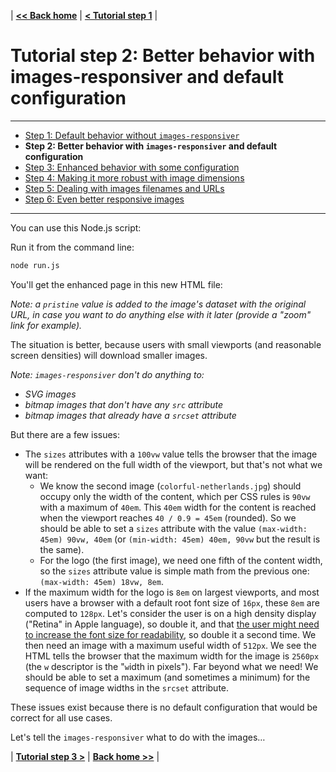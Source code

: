 | **[<< Back home](/images-responsiver/#documentation)** | **[< Tutorial step 1](/images-responsiver/tutorial-01-without-images-responsiver.html)** |

# Tutorial step 2: Better behavior with images-responsiver and default configuration

----

- [Step 1: Default behavior without `images-responsiver`](https://nhoizey.github.io/images-responsiver/tutorial-01-without-images-responsiver.html)
- **Step 2: Better behavior with `images-responsiver` and default configuration**
- [Step 3: Enhanced behavior with some configuration](https://nhoizey.github.io/images-responsiver/tutorial-03-images-responsiver-simple-configuration.html)
- [Step 4: Making it more robust with image dimensions](https://nhoizey.github.io/images-responsiver/tutorial-04-images-dimensions.html)
- [Step 5: Dealing with images filenames and URLs](https://nhoizey.github.io/images-responsiver/tutorial-05-images-urls.html)
- [Step 6: Even better responsive images](https://nhoizey.github.io/images-responsiver/tutorial-06-even-better-responsive-images.html)

----

You can use this Node.js script:

<script src="https://gist-it.appspot.com/github/nhoizey/images-responsiver/raw/master/docs/examples/02-images-responsiver-default/run.js?footer=minimal"></script>

Run it from the command line:

```bash
node run.js
```

You'll get the enhanced page in this new HTML file:

<script src="https://gist-it.appspot.com/github/nhoizey/images-responsiver/raw/master/docs/examples/02-images-responsiver-default/page-enhanced.html?footer=minimal"></script>

_Note: a `pristine` value is added to the image's dataset with the original URL, in case you want to do anything else with it later (provide a "zoom" link for example)._

The situation is better, because users with small viewports (and reasonable screen densities) will download smaller images.

*Note: `images-responsiver` don't do anything to:*
- *SVG images*
- *bitmap images that don't have any `src` attribute*
- *bitmap images that already have a `srcset` attribute*

But there are a few issues:

- The `sizes` attributes with a `100vw` value tells the browser that the image will be rendered on the full width of the viewport, but that's not what we want:
  - We know the second image (`colorful-netherlands.jpg`) should occupy only the width of the content, which per CSS rules is `90vw` with a maximum of `40em`. This `40em` width for the content is reached when the viewport reaches `40 / 0.9 = 45em` (rounded). So we should be able to set a `sizes` attribute with the value `(max-width: 45em) 90vw, 40em` (or `(min-width: 45em) 40em, 90vw` but the result is the same).
  - For the logo (the first image), we need one fifth of the content width, so the `sizes` attribute value is simple math from the previous one: `(max-width: 45em) 18vw, 8em`.
- If the maximum width for the logo is `8em` on largest viewports, and most users have a browser with a default root font size of `16px`, these `8em` are computed to `128px`. Let's consider the user is on a high density display ("Retina" in Apple language), so double it, and that [the user might need to increase the font size for readability](https://nicolas-hoizey.com/articles/2018/06/15/users-do-change-font-size/), so double it a second time. We then need an image with a maximum useful width of `512px`. We see the HTML tells the browser that the maximum width for the image is `2560px` (the `w` descriptor is the "`w`idth in pixels"). Far beyond what we need! We should be able to set a maximum (and sometimes a minimum) for the sequence of image widths in the `srcset` attribute.

These issues exist because there is no default configuration that would be correct for all use cases.

Let's tell the `images-responsiver` what to do with the images…

| **[Tutorial step 3 >](/images-responsiver/tutorial-03-images-responsiver-simple-configuration.html)** | **[Back home >>](/images-responsiver/#documentation)** |

